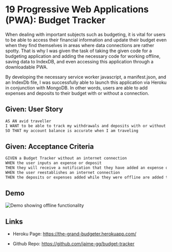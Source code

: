 # 19 Progressive Web Applications (PWA): Budget Tracker

When dealing with important subjects such as budgeting, it is vital for users to be able to access their financial information and update their budget even when they find themselves in areas where data connections are rather spotty. That is why I was given the task of taking the given code for a budgeting application and adding the necessary code for working offline, saving data to IndexDB, and even accessing this application through a downloadable PWA. 

By developing the necessary service worker javascript, a manifest.json, and an IndexDb file, I was successfully able to launch this application via Heroku in conjunction with MongoDB. In other words, users are able to add expenses and deposits to their budget with or without a connection. 


## Given: User Story

```md
AS AN avid traveller
I WANT to be able to track my withdrawals and deposits with or without a data/internet connection
SO THAT my account balance is accurate when I am traveling 
```

## Given: Acceptance Criteria

```md
GIVEN a Budget Tracker without an internet connection
WHEN the user inputs an expense or deposit
THEN they will receive a notification that they have added an expense or deposit
WHEN the user reestablishes an internet connection
THEN the deposits or expenses added while they were offline are added to their transaction history and their totals are updated
```
## Demo 
![Demo showing offline functionality](./img/1.gif)


## Links

* Heroku Page: https://the-grand-budgeter.herokuapp.com/ 

* Github Repo: https://github.com/jaime-gg/budget-tracker 